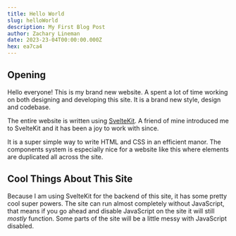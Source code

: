 ```yaml
---
title: Hello World
slug: helloWorld
description: My First Blog Post
author: Zachary Lineman
date: 2023-23-04T00:00:00.000Z
hex: ea7ca4
---
```

## Opening
Hello everyone! This is my brand new website. A spent a lot of time working on both designing and developing this site. It is a brand new style, design and codebase.

The entire website is written using [SvelteKit](https://kit.svelte.dev). A friend of mine introduced me to SvelteKit and it has been a joy to work with since.

It is a super simple way to write HTML and CSS in an efficient manor. The components system is especially nice for a website like this where elements are duplicated all across the site.

## Cool Things About This Site
Because I am using SvelteKit for the backend of this site, it has some pretty cool super powers. The site can run almost completely without JavaScript, that means if you go ahead and disable JavaScript on the site it will still *mostly* function. Some parts of the site will be a little messy with JavaScript disabled.
